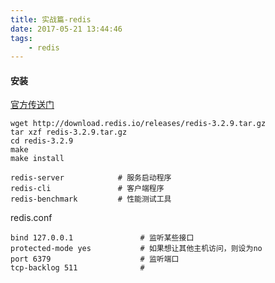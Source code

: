 ```yaml
---
title: 实战篇-redis
date: 2017-05-21 13:44:46
tags:
    - redis
---
```


#### 安装

[官方传送门](https://redis.io/download)

```
wget http://download.redis.io/releases/redis-3.2.9.tar.gz
tar xzf redis-3.2.9.tar.gz
cd redis-3.2.9
make
make install
```

```
redis-server            # 服务启动程序
redis-cli               # 客户端程序
redis-benchmark         # 性能测试工具
```

redis.conf

```
bind 127.0.0.1               # 监听某些接口
protected-mode yes           # 如果想让其他主机访问，则设为no
port 6379                    # 监听端口
tcp-backlog 511              # 

```